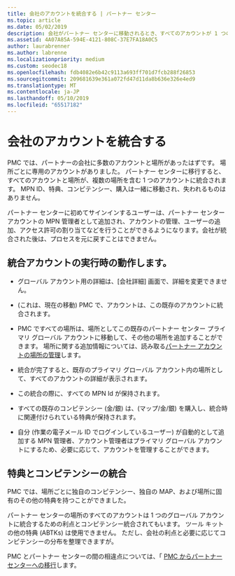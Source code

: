 ```yaml
---
title: 会社のアカウントを統合する | パートナー センター
ms.topic: article
ms.date: 05/02/2019
description: 会社がパートナー センターに移動されるとき、すべてのアカウントが 1 つのアカウントに統合されます
ms.assetid: 4A07A85A-594E-4121-808C-37E7FA18A0C5
author: laurabrenner
ms.author: labrenne
ms.localizationpriority: medium
ms.custom: seodec18
ms.openlocfilehash: fdb4082e6b42c9113a693ff701d7fcb288f26853
ms.sourcegitcommit: 209681639e361a072fd47d11da8b636e326e4ed9
ms.translationtype: MT
ms.contentlocale: ja-JP
ms.lasthandoff: 05/10/2019
ms.locfileid: "65517182"
---
```

# <a name="consolidate-your-company-accounts"></a>会社のアカウントを統合する

PMC では、パートナーの会社に多数のアカウントと場所があったはずです。 場所ごとに専用のアカウントがありました。 パートナー センターに移行すると、すべてのアカウントと場所が、複数の場所を含む 1 つのアカウントに統合されます。 MPN ID、特典、コンピテンシー、購入は一緒に移動され、失われるものはありません。 

パートナー センターに初めてサインインするユーザーは、パートナー センター アカウントの MPN 管理者として追加され、アカウントの管理、ユーザーの追加、アクセス許可の割り当てなどを行うことができるようになります。会社が統合された後は、プロセスを元に戻すことはできません。

## <a name="what-happens-during-consolidation-of-accounts"></a>統合アカウントの実行時の動作します。

- グローバル アカウント用の詳細は、[会社詳細] 画面で、詳細を変更できません。 

- (これは、現在の移動) PMC で、アカウントは、この既存のアカウントに統合されます。 

- PMC ですべての場所は、場所としてこの既存のパートナー センター プライマリ グローバル アカウントに移動して、その他の場所を追加することができます。 場所に関する追加情報については、読み取る[パートナー アカウントの場所の管理](manage-locations.md)します。

- 統合が完了すると、既存のプライマリ グローバル アカウント内の場所として、すべてのアカウントの詳細が表示されます。

- この統合の際に、すべての MPN Id が保持されます。

- すべての既存のコンピテンシー (金/銀) は、(マップ/金/銀) を購入し、統合時に関連付けられている特典が保持されます。

- 自分 (作業の電子メール ID でログインしているユーザー) が自動的として追加する MPN 管理者、アカウント管理者はプライマリ グローバル アカウントにするため、必要に応じて、アカウントを管理することができます。 


## <a name="consolidating-your-benefits-and-competencies"></a>特典とコンピテンシーの統合

PMC では、場所ごとに独自のコンピテンシー、独自の MAP、および場所に固有のその他の特典を持つことができました。

パートナー センターの場所のすべてのアカウントは 1 つのグローバル アカウントに統合するための利点とコンピテンシー統合されてもいます。 ツール キットの他の特典 (ABTKs) は使用できません。 ただし、会社の利点と必要に応じてコンピテンシーの分布を整理できますが。

PMC とパートナー センターの間の相違点については、「 [PMC からパートナー センターへの移行](pmc-to-partner-center.md)します。 